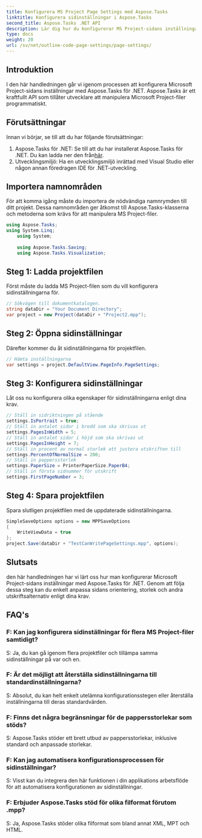 ```yaml
---
title: Konfigurera MS Project Page Settings med Aspose.Tasks
linktitle: Konfigurera sidinställningar i Aspose.Tasks
second_title: Aspose.Tasks .NET API
description: Lär dig hur du konfigurerar MS Project-sidans inställningar med Aspose.Tasks för .NET. Anpassa orientering, storlek och mer med enkla steg.
type: docs
weight: 20
url: /sv/net/outline-code-page-settings/page-settings/
---
```

## Introduktion
I den här handledningen går vi igenom processen att konfigurera Microsoft Project-sidans inställningar med Aspose.Tasks för .NET. Aspose.Tasks är ett kraftfullt API som tillåter utvecklare att manipulera Microsoft Project-filer programmatiskt.
## Förutsättningar
Innan vi börjar, se till att du har följande förutsättningar:
1.  Aspose.Tasks för .NET: Se till att du har installerat Aspose.Tasks för .NET. Du kan ladda ner den från[här](https://releases.aspose.com/tasks/net/).
2. Utvecklingsmiljö: Ha en utvecklingsmiljö inrättad med Visual Studio eller någon annan föredragen IDE för .NET-utveckling.

## Importera namnområden
För att komma igång måste du importera de nödvändiga namnrymden till ditt projekt. Dessa namnområden ger åtkomst till Aspose.Tasks-klasserna och metoderna som krävs för att manipulera MS Project-filer.
```csharp
using Aspose.Tasks;
using System.Linq;
    using System;
    
    using Aspose.Tasks.Saving;
    using Aspose.Tasks.Visualization;
```
## Steg 1: Ladda projektfilen
Först måste du ladda MS Project-filen som du vill konfigurera sidinställningarna för.
```csharp
// Sökvägen till dokumentkatalogen.
string dataDir = "Your Document Directory";
var project = new Project(dataDir + "Project2.mpp");
```
## Steg 2: Öppna sidinställningar
Därefter kommer du åt sidinställningarna för projektfilen.
```csharp
// Hämta inställningarna
var settings = project.DefaultView.PageInfo.PageSettings;
```
## Steg 3: Konfigurera sidinställningar
Låt oss nu konfigurera olika egenskaper för sidinställningarna enligt dina krav.
```csharp
// Ställ in sidriktningen på stående
settings.IsPortrait = true;
// Ställ in antalet sidor i bredd som ska skrivas ut
settings.PagesInWidth = 5;
// Ställ in antalet sidor i höjd som ska skrivas ut
settings.PagesInHeight = 7;
// Ställ in procent av normal storlek att justera utskriften till
settings.PercentOfNormalSize = 200;
// Ställ in pappersstorlek
settings.PaperSize = PrinterPaperSize.PaperB4;
// Ställ in första sidnummer för utskrift
settings.FirstPageNumber = 3;
```
## Steg 4: Spara projektfilen
Spara slutligen projektfilen med de uppdaterade sidinställningarna.
```csharp
SimpleSaveOptions options = new MPPSaveOptions
{
    WriteViewData = true
};
project.Save(dataDir + "TestCanWritePageSettings.mpp", options);
```

## Slutsats
den här handledningen har vi lärt oss hur man konfigurerar Microsoft Project-sidans inställningar med Aspose.Tasks för .NET. Genom att följa dessa steg kan du enkelt anpassa sidans orientering, storlek och andra utskriftsalternativ enligt dina krav.

## FAQ's
### F: Kan jag konfigurera sidinställningar för flera MS Project-filer samtidigt?
S: Ja, du kan gå igenom flera projektfiler och tillämpa samma sidinställningar på var och en.
### F: Är det möjligt att återställa sidinställningarna till standardinställningarna?
S: Absolut, du kan helt enkelt utelämna konfigurationsstegen eller återställa inställningarna till deras standardvärden.
### F: Finns det några begränsningar för de pappersstorlekar som stöds?
S: Aspose.Tasks stöder ett brett utbud av pappersstorlekar, inklusive standard och anpassade storlekar.
### F: Kan jag automatisera konfigurationsprocessen för sidinställningar?
S: Visst kan du integrera den här funktionen i din applikations arbetsflöde för att automatisera konfigurationen av sidinställningar.
### F: Erbjuder Aspose.Tasks stöd för olika filformat förutom .mpp?
S: Ja, Aspose.Tasks stöder olika filformat som bland annat XML, MPT och HTML.